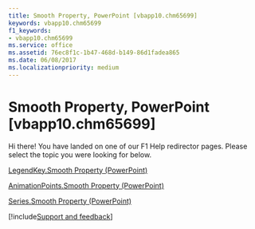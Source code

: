```yaml
---
title: Smooth Property, PowerPoint [vbapp10.chm65699]
keywords: vbapp10.chm65699
f1_keywords:
- vbapp10.chm65699
ms.service: office
ms.assetid: 76ec8f1c-1b47-468d-b149-86d1fadea865
ms.date: 06/08/2017
ms.localizationpriority: medium
---
```



# Smooth Property, PowerPoint [vbapp10.chm65699]

Hi there! You have landed on one of our F1 Help redirector pages. Please select the topic you were looking for below.

[LegendKey.Smooth Property (PowerPoint)](https://msdn.microsoft.com/library/7ba0f917-8e65-047d-513c-004ecef82aac%28Office.15%29.aspx)

[AnimationPoints.Smooth Property (PowerPoint)](https://msdn.microsoft.com/library/cf41b527-91cc-81ac-ebb8-8fdf40bee5df%28Office.15%29.aspx)

[Series.Smooth Property (PowerPoint)](https://msdn.microsoft.com/library/fff72f72-25f3-801c-67eb-b801102c8aed%28Office.15%29.aspx)

[!include[Support and feedback](~/includes/feedback-boilerplate.md)]